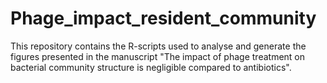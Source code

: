 # Phage_impact_resident_community
This repository contains the R-scripts used to analyse and generate the figures presented in the manuscript "The impact of phage treatment on bacterial community structure is negligible compared to antibiotics". 
